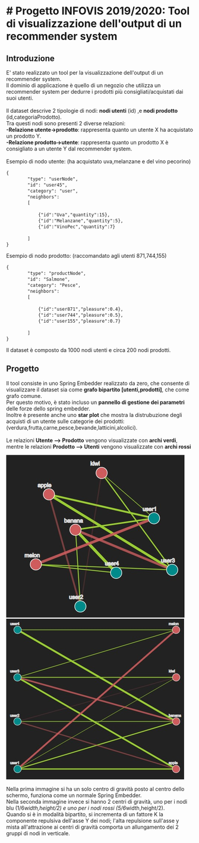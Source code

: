 # # Progetto INFOVIS 2019/2020: Tool di visualizzazione dell'output di un recommender system

## Introduzione


E' stato realizzato un tool per la visualizzazione dell'output di un recommender system.<br/>Il dominio di applicazione è quello di un negozio che utilizza un recommender system per dedurre i prodotti più consigliati/acquistati dai suoi utenti.<br/><br/>
Il dataset descrive 2 tipologie di nodi: **nodi utenti** (id) ,e **nodi prodotto** (id,categoriaProdotto).<br/>
Tra questi nodi sono presenti 2 diverse relazioni:<br/>**-Relazione utente->prodotto**: rappresenta quanto un utente X ha acquistato un prodotto Y.<br/>**-Relazione prodotto->utente**: rappresenta quanto un prodotto X è consigliato a un utente Y dal recommender system.<br/><br/>
Esempio di nodo utente: (ha acquistato uva,melanzane e del vino pecorino)
```
{
		"type": "userNode",
		"id": "user45",
		"category": "user",
		"neighbors":
		[

			{"id":"Uva","quantity":15},
			{"id":"Melanzane","quantity":5},
			{"id":"VinoPec","quantity":7}

		]
}
```
Esempio di nodo prodotto: (raccomandato agli utenti 871,744,155)
```
{
		"type": "productNode",
		"id": "Salmone",
		"category": "Pesce",
		"neighbors":
		[

			{"id":"user871","pleasure":0.4},
			{"id":"user744","pleasure":0.5},
			{"id":"user155","pleasure":0.7}

		]
}
```
Il dataset è composto da 1000 nodi utenti e circa 200 nodi prodotti.

## Progetto

Il tool consiste in uno Spring Embedder realizzato da zero, che consente di visualizzare il dataset sia come **grafo bipartito [utenti,prodotti]**, che come grafo comune.<br/>
Per questo motivo, è stato incluso un **pannello di gestione dei parametri** delle forze dello spring embedder.<br/> Inoltre è presente anche uno **star plot** che mostra la distrubuzione degli acquisti di un utente sulle categorie dei prodotti: (verdura,frutta,carne,pesce,bevande,latticini,alcolici).<br/></br>Le relazioni **Utente --> Prodotto** vengono visualizzate con **archi verdi**, mentre le relazioni **Prodotto --> Utenti** vengono visualizzate con **archi rossi**

![grafo1](/img1.jpg) ![grafo2](/img2.jpg)

Nella prima immagine si ha un solo centro di gravità posto al centro dello schermo, funziona come un normale Spring Embedder.<br/>
Nella seconda immagine invece si hanno 2 centri di gravità, uno per i nodi blu (1/6*width,height/2) e uno per i nodi rossi (5/6*width,height/2).<br/>
Quando si è in modalità bipartito, si incrementa di un fattore K la componente repulsiva dell'asse Y dei nodi; l'alta repulsione sull'asse y mista all'attrazione ai centri di gravità comporta un allungamento dei 2 gruppi di nodi in verticale.
